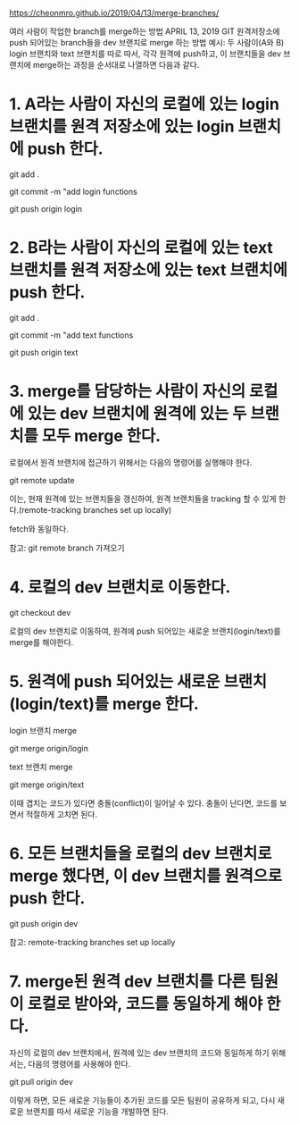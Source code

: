 https://cheonmro.github.io/2019/04/13/merge-branches/

여러 사람이 작업한 branch를 merge하는 방법
APRIL 13, 2019  GIT
원격저장소에 push 되어있는 branch들을 dev 브랜치로 merge 하는 방법
예시: 두 사람이(A와 B) login 브랜치와 text 브랜치를 따로 따서, 각각 원격에 push하고, 이 브랜치들을 dev 브랜치에 merge하는 과정을 순서대로 나열하면 다음과 같다.



# 1. A라는 사람이 자신의 로컬에 있는 login 브랜치를 원격 저장소에 있는 login 브랜치에 push 한다.
git add .

git commit -m "add login functions

git push origin login



# 2. B라는 사람이 자신의 로컬에 있는 text 브랜치를 원격 저장소에 있는 text 브랜치에 push 한다.
git add .

git commit -m "add text functions

git push origin text



# 3. merge를 담당하는 사람이 자신의 로컬에 있는 dev 브랜치에 원격에 있는 두 브랜치를 모두 merge 한다.
로컬에서 원격 브랜치에 접근하기 위해서는 다음의 명령어를 실행해야 한다.

git remote update

이는, 현재 원격에 있는 브랜치들을 갱신하여, 원격 브랜치들을 tracking 할 수 있게 한다.(remote-tracking branches set up locally)

fetch와 동일하다.

참고: git remote branch 가져오기



# 4. 로컬의 dev 브랜치로 이동한다.
git checkout dev

로컬의 dev 브랜치로 이동하여, 원격에 push 되어있는 새로운 브랜치(login/text)를 merge를 해야한다.



# 5. 원격에 push 되어있는 새로운 브랜치(login/text)를 merge 한다.
login 브랜치 merge

git merge origin/login

text 브랜치 merge

git merge origin/text

이때 겹치는 코드가 있다면 충돌(conflict)이 일어날 수 있다. 충돌이 난다면, 코드를 보면서 적절하게 고치면 된다.



# 6. 모든 브랜치들을 로컬의 dev 브랜치로 merge 했다면, 이 dev 브랜치를 원격으로 push 한다.
git push origin dev



참고: remote-tracking branches set up locally



# 7. merge된 원격 dev 브랜치를 다른 팀원이 로컬로 받아와, 코드를 동일하게 해야 한다.
자신의 로컬의 dev 브랜치에서, 원격에 있는 dev 브랜치의 코드와 동일하게 하기 위해서는, 다음의 명령어를 사용해야 한다.

git pull origin dev

이렇게 하면, 모든 새로운 기능들이 추가된 코드를 모든 팀원이 공유하게 되고, 다시 새로운 브랜치를 따서 새로운 기능을 개발하면 된다.
